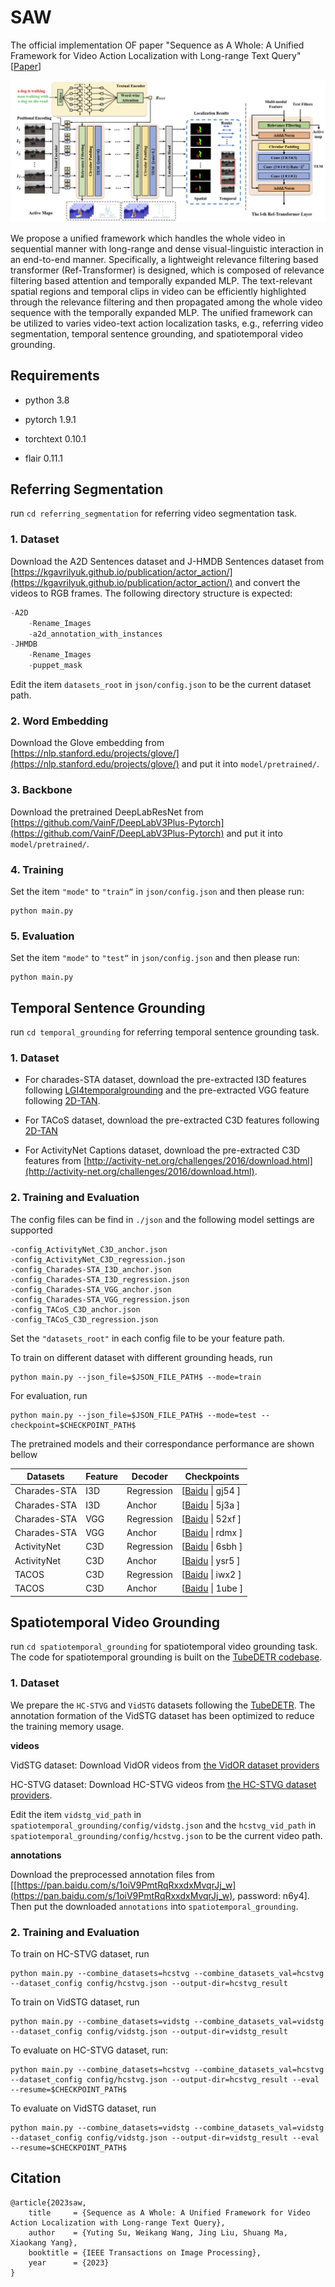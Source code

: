 # SAW

The official implementation OF paper "Sequence as A Whole: A Unified Framework for Video Action Localization with Long-range Text Query" \[[Paper](https://ieeexplore.ieee.org/document/10043827)\]

![](./docs/net.png)

We propose a unified framework which handles the whole video in sequential manner with long-range and dense visual-linguistic interaction in an end-to-end manner. Specifically, a lightweight relevance filtering based transformer (Ref-Transformer) is designed, which is composed of relevance filtering based attention and temporally expanded MLP. The text-relevant spatial regions and temporal clips in video can be efficiently highlighted through the relevance filtering and then propagated among the whole video sequence with the temporally expanded MLP. The unified framework can be utilized to varies video-text action localization tasks, e.g., referring video segmentation, temporal sentence grounding, and spatiotemporal video grounding. 

## Requirements

* python 3.8

* pytorch 1.9.1

* torchtext 0.10.1

* flair 0.11.1

## Referring Segmentation

run `cd referring_segmentation` for referring video segmentation task.

### 1. Dataset

Download the A2D Sentences dataset and J-HMDB Sentences dataset from [https://kgavrilyuk.github.io/publication/actor_action/](https://kgavrilyuk.github.io/publication/actor_action/) and convert the videos to RGB frames. The following directory structure is expected:
```python
-A2D
    -Rename_Images
    -a2d_annotation_with_instances
-JHMDB
    -Rename_Images
    -puppet_mask
```
Edit the item `datasets_root` in `json/config.json` to be the current dataset path.

### 2. Word Embedding

Download the Glove embedding from [https://nlp.stanford.edu/projects/glove/](https://nlp.stanford.edu/projects/glove/) and put it into `model/pretrained/`.

### 3. Backbone

Download the pretrained DeepLabResNet from [https://github.com/VainF/DeepLabV3Plus-Pytorch](https://github.com/VainF/DeepLabV3Plus-Pytorch) and put it into `model/pretrained/`. 

### 4. Training

Set the item `"mode"` to `"train“` in `json/config.json` and then please run:
```
python main.py
```
### 5. Evaluation

Set the item `"mode"` to `"test“` in `json/config.json` and then please run:
```
python main.py
``` 

## Temporal Sentence Grounding

run `cd temporal_grounding` for referring temporal sentence grounding task.

### 1. Dataset

* For charades-STA dataset, download the pre-extracted I3D features following [LGI4temporalgrounding](https://github.com/JonghwanMun/LGI4temporalgrounding) and the pre-extracted VGG feature following [2D-TAN](https://github.com/microsoft/VideoX/tree/master/2D-TAN).

* For TACoS dataset, download the pre-extracted C3D features following [2D-TAN](https://github.com/microsoft/VideoX/tree/master/2D-TAN)

* For ActivityNet Captions dataset, download the pre-extracted C3D features from [http://activity-net.org/challenges/2016/download.html](http://activity-net.org/challenges/2016/download.html).

### 2. Training and Evaluation

The config files can be find in `./json` and the following model settings are supported

```
-config_ActivityNet_C3D_anchor.json
-config_ActivityNet_C3D_regression.json
-config_Charades-STA_I3D_anchor.json
-config_Charades-STA_I3D_regression.json
-config_Charades-STA_VGG_anchor.json
-config_Charades-STA_VGG_regression.json
-config_TACoS_C3D_anchor.json
-config_TACoS_C3D_regression.json
```

Set the `"datasets_root"` in each config file to be your feature path.

To train on different dataset with different grounding heads, run

```
python main.py --json_file=$JSON_FILE_PATH$ --mode=train
```

For evaluation, run 

```
python main.py --json_file=$JSON_FILE_PATH$ --mode=test --checkpoint=$CHECKPOINT_PATH$
```

The pretrained models and their correspondance performance are shown bellow

| Datasets     | Feature | Decoder    | Checkpoints |
|--------------|---------|------------|-------------|
| Charades-STA | I3D     | Regression        |  \[[Baidu](https://pan.baidu.com/s/1GQBkElQITd-exS1njNZrwQ) \| gj54 \]           |
| Charades-STA | I3D     | Anchor     |    \[[Baidu](https://pan.baidu.com/s/1MXZqAEBLOzauR8cOLjo3QA) \| 5j3a \]           |
| Charades-STA | VGG     | Regression |                \[[Baidu](https://pan.baidu.com/s/1Yacke_tkaAELzMY_ePyIhw) \| 52xf \]           |
| Charades-STA | VGG     | Anchor     |                \[[Baidu](https://pan.baidu.com/s/1PcIZ7QEWcYnfzne1dkMsng) \| rdmx \]          |
| ActivityNet  | C3D     | Regression |                \[[Baidu](https://pan.baidu.com/s/1zlH64seHimscTOtNry-6Ag) \| 6sbh \]            |
| ActivityNet  | C3D     | Anchor     |              \[[Baidu](https://pan.baidu.com/s/1mi8M2wBUAqskWQQqHdmi2Q) \| ysr5 \]           |
| TACOS        | C3D     | Regression |                \[[Baidu](https://pan.baidu.com/s/140m-9geYbktSRfP7Pa1rzA) \| iwx2 \]           |
| TACOS        | C3D     | Anchor     |               \[[Baidu](https://pan.baidu.com/s/1dzIIb4dKQY9t-oAF-N2sLw) \| 1ube \]           |


## Spatiotemporal Video Grounding

run `cd spatiotemporal_grounding` for spatiotemporal video grounding task. The code for spatiotemporal grounding is built on the [TubeDETR codebase](https://github.com/antoyang/TubeDETR).

### 1. Dataset

We prepare the `HC-STVG` and `VidSTG` datasets following the [TubeDETR](https://github.com/antoyang/TubeDETR). The annotation formation of the VidSTG dataset has been optimized to reduce the training memory usage. 

**videos**

VidSTG dataset: Download VidOR videos from [the VidOR dataset providers](https://xdshang.github.io/docs/vidor.html)

HC-STVG dataset: Download HC-STVG videos from [the HC-STVG dataset providers](https://github.com/tzhhhh123/HC-STVG).

Edit the item `vidstg_vid_path` in `spatiotemporal_grounding/config/vidstg.json` and the `hcstvg_vid_path` in `spatiotemporal_grounding/config/hcstvg.json` to be the current video path.

**annotations**

Download the preprocessed annotation files from \[[https://pan.baidu.com/s/1oiV9PmtRqRxxdxMvqrJj_w](https://pan.baidu.com/s/1oiV9PmtRqRxxdxMvqrJj_w), password: n6y4\]. Then put the downloaded `annotations` into `spatiotemporal_grounding`.

### 2. Training and Evaluation

To train on HC-STVG dataset, run

```
python main.py --combine_datasets=hcstvg --combine_datasets_val=hcstvg --dataset_config config/hcstvg.json --output-dir=hcstvg_result
```

To train on VidSTG dataset, run

```
python main.py --combine_datasets=vidstg --combine_datasets_val=vidstg --dataset_config config/vidstg.json --output-dir=vidstg_result
```

To evaluate on HC-STVG dataset, run:

```
python main.py --combine_datasets=hcstvg --combine_datasets_val=hcstvg --dataset_config config/hcstvg.json --output-dir=hcstvg_result --eval --resume=$CHECKPOINT_PATH$
```

To evaluate on VidSTG dataset, run

```
python main.py --combine_datasets=vidstg --combine_datasets_val=vidstg --dataset_config config/vidstg.json --output-dir=vidstg_result --eval --resume=$CHECKPOINT_PATH$
```

## Citation

```
@article{2023saw,
    title     = {Sequence as A Whole: A Unified Framework for Video Action Localization with Long-range Text Query},
    author    = {Yuting Su, Weikang Wang, Jing Liu, Shuang Ma, Xiaokang Yang},
    booktitle = {IEEE Transactions on Image Processing},
    year      = {2023}
}
```